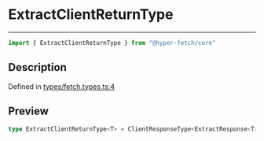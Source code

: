

# ExtractClientReturnType

<div class="api-docs__separator" data-reactroot="">

---

</div><div class="api-docs__import" data-reactroot="">

```ts
import { ExtractClientReturnType } from "@hyper-fetch/core"
```

</div><div class="api-docs__section">

## Description

</div><div class="api-docs__description"><span class="api-docs__do-not-parse">



</span></div><p class="api-docs__definition">

Defined in [types/fetch.types.ts:4](https://github.com/BetterTyped/hyper-fetch/blob/a5ae46b5/packages/core/src/types/fetch.types.ts#L4)

</p><div class="api-docs__section">

## Preview

</div><div class="api-docs__preview type single">

```ts
type ExtractClientReturnType<T> = ClientResponseType<ExtractResponse<T>, ExtractError<T>>;
```

</div>